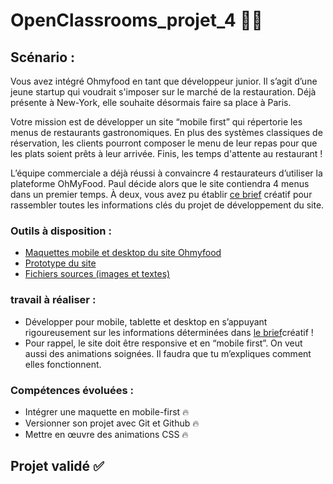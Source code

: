 # OpenClassrooms_projet_4 🧑‍💻

## Scénario : 

Vous avez intégré Ohmyfood en tant que développeur junior. Il s’agit d’une jeune startup qui voudrait s'imposer sur le marché de la restauration. 
Déjà présente à New-York, elle souhaite désormais faire sa place à Paris. 

Votre mission est de développer un site “mobile first” qui répertorie les menus de restaurants gastronomiques. 
En plus des systèmes classiques de réservation, les clients pourront composer le menu de leur repas pour que les plats soient prêts à leur arrivée.
Finis, les temps d'attente au restaurant !

L’équipe commerciale a déjà réussi à convaincre 4 restaurateurs d’utiliser la plateforme OhMyFood. 
Paul décide alors que le site contiendra 4 menus dans un premier temps. 
À deux, vous avez pu établir [ce brief](https://course.oc-static.com/projects/Développeur+Web/IW_P4+Animations+CSS+Ohmyfood/Brief+creatif+site+Ohmyfood.pdf) créatif pour rassembler toutes les informations clés du projet de développement du site.

### Outils à disposition :

+ [Maquettes mobile et desktop du site Ohmyfood](https://www.figma.com/file/t4449fzDnwGYmzuwQdu87V/Projet-3-FR---Ohmyfood?node-id=0%3A1)
+ [Prototype du site](https://www.figma.com/proto/t4449fzDnwGYmzuwQdu87V/Maquettes-Ohmyfood-(mobile-et-desktop)?node-id=25368-591&scaling=scale-down&page-id=0%3A1&starting-point-node-id=25368%3A591&show-proto-sidebar=1)
+ [Fichiers sources (images et textes)](https://course.oc-static.com/projects/Développeur+Web/IW_P4+Animations+CSS+Ohmyfood/Images+et+textes+Ohmyfood.zip)

### travail à réaliser :

+ Développer pour mobile, tablette et desktop en s’appuyant rigoureusement sur les informations déterminées dans [le brief](https://course.oc-static.com/projects/Développeur+Web/IW_P4+Animations+CSS+Ohmyfood/Brief+creatif+site+Ohmyfood.pdf)créatif ! 
+ Pour rappel, le site doit être responsive et en “mobile first”. On veut aussi des animations soignées. Il faudra que tu m’expliques comment elles fonctionnent. 

### Compétences évoluées :

+ Intégrer une maquette en mobile-first 🔥
+ Versionner son projet avec Git et Github 🔥
+ Mettre en œuvre des animations CSS 🔥

## Projet validé ✅
